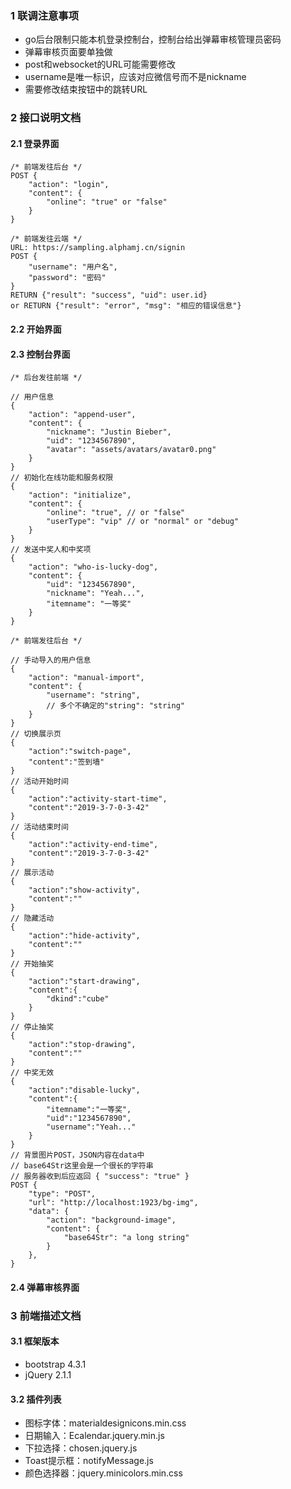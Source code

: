 ﻿### 1 联调注意事项
+ go后台限制只能本机登录控制台，控制台给出弹幕审核管理员密码
+ 弹幕审核页面要单独做
+ post和websocket的URL可能需要修改
+ username是唯一标识，应该对应微信号而不是nickname
+ 需要修改结束按钮中的跳转URL

### 2 接口说明文档
#### 2.1 登录界面
```plain
/* 前端发往后台 */
POST {
    "action": "login",
    "content": {
        "online": "true" or "false"
    }
}

/* 前端发往云端 */
URL: https://sampling.alphamj.cn/signin
POST {
    "username": "用户名", 
    "password": "密码"
}
RETURN {"result": "success", "uid": user.id}
or RETURN {"result": "error", "msg": "相应的错误信息"}
```
#### 2.2 开始界面
#### 2.3 控制台界面
```plain
/* 后台发往前端 */

// 用户信息
{
    "action": "append-user",
    "content": {
        "nickname": "Justin Bieber",
        "uid": "1234567890", 
        "avatar": "assets/avatars/avatar0.png"
    }
}
// 初始化在线功能和服务权限
{
    "action": "initialize",
    "content": {
        "online": "true", // or "false"
        "userType": "vip" // or "normal" or "debug"
    }
}
// 发送中奖人和中奖项
{
    "action": "who-is-lucky-dog",
    "content": {
        "uid": "1234567890",
        "nickname": "Yeah...",
        "itemname": "一等奖"
    }
}

/* 前端发往后台 */

// 手动导入的用户信息
{
    "action": "manual-import",
    "content": {
        "username": "string", 
        // 多个不确定的"string": "string"
    }
}
// 切换展示页
{
    "action":"switch-page",
    "content":"签到墙"
}
// 活动开始时间
{
    "action":"activity-start-time",
    "content":"2019-3-7-0-3-42"
}
// 活动结束时间
{
    "action":"activity-end-time",
    "content":"2019-3-7-0-3-42"
}
// 展示活动
{
    "action":"show-activity",
    "content":""
}
// 隐藏活动
{
    "action":"hide-activity",
    "content":""
}
// 开始抽奖
{
    "action":"start-drawing",
    "content":{
        "dkind":"cube"
    }
}
// 停止抽奖
{
    "action":"stop-drawing",
    "content":""
}
// 中奖无效
{
    "action":"disable-lucky",
    "content":{
        "itemname":"一等奖",
        "uid":"1234567890",
        "username":"Yeah..."
    }
}
// 背景图片POST，JSON内容在data中
// base64Str这里会是一个很长的字符串
// 服务器收到后应返回 { "success": "true" }
POST { 
    "type": "POST",
    "url": "http://localhost:1923/bg-img",
    "data": {
        "action": "background-image",
        "content": {
            "base64Str": "a long string"
        }
    },
}
```
#### 2.4 弹幕审核界面
### 3 前端描述文档
#### 3.1 框架版本
+ bootstrap 4.3.1
+ jQuery 2.1.1
#### 3.2 插件列表
+ 图标字体：materialdesignicons.min.css
+ 日期输入：Ecalendar.jquery.min.js
+ 下拉选择：chosen.jquery.js
+ Toast提示框：notifyMessage.js
+ 颜色选择器：jquery.minicolors.min.css